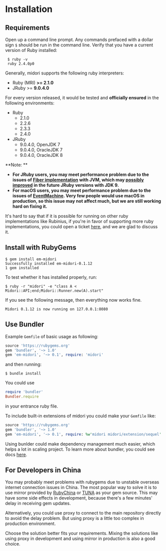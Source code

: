# Installation

## Requirements

Open up a command line prompt. Any commands prefaced with a dollar sign `$` should be run in the command line. Verify that you have a current version of Ruby installed:

```
 $ ruby -v
 ruby 2.4.0p0
```

Generally, midori supports the following ruby interpreters:

- Ruby (MRI) **>= 2.1.0**
- JRuby >= **9.0.4.0**

 For every version released, it would be tested and **officially ensured** in the following environments:

- Ruby
  - 2.1.0
  - 2.2.6
  - 2.3.3
  - 2.4.0
- JRuby
  - 9.0.4.0, OpenJDK 7
  - 9.0.4.0, OracleJDK 7
  - 9.0.4.0, OracleJDK 8

**Note: **

- **For JRuby users, you may meet performance problem due to the issues of [Fiber implementation](https://github.com/jruby/jruby/wiki/DifferencesBetweenMriAndJruby#continuations-and-fibers) with JVM, which may [possibly improved](https://github.com/jruby/jruby/wiki/PerformanceTuning#enable-coroutine-based-fibers) in the future JRuby versions with JDK 9.**
- **For macOS users, you may meet performance problem due to the issues of [EventMachine](https://github.com/heckpsi-lab/em-midori/issues/15). Very few people would use macOS in production, so this issue may not affect much, but we are still working hard on fixing it.**

It's hard to say that if it is possible for running on other ruby implementations like Rubinius, if you're in favor of supporting more ruby implementations, you could open a ticket [here](https://github.com/heckpsi-lab/em-midori/issues), and we are glad to discuss it.

## Install with RubyGems

```
$ gem install em-midori
Successfully installed em-midori-0.1.12
1 gem installed
```

To test whether it has installed properly, run:

```
$ ruby -r "midori" -e "class A < Midori::API;end;Midori::Runner.new(A).start"
```

If you see the following message, then everything now works fine.

```
Midori 0.1.12 is now running on 127.0.0.1:8080
```

## Use Bundler

Example `Gemfile` of basic usage as following:

```ruby
source 'https://rubygems.org'
gem 'bundler', '~> 1.0'
gem 'em-midori', '~> 0.1', require: 'midori'
```

and then running:

```
$ bundle install
```

You could use

```ruby
require 'bundler'
Bundler.require
```

in your entrance ruby file.

To include built-in extensions of midori you could make your `Gemfile` like:

```ruby
source 'https://rubygems.org'
gem 'bundler', '~> 1.0'
gem 'em-midori', '~> 0.1', require: %w'midori midori/extension/sequel'
```

Using bunlder could make dependency management much easier, which helps a lot in scaling project. To learn more about bundler, you could see docs [here](http://bundler.io/docs.html). 

## For Developers in China

You may probably meet problems with rubygems due to unstable overseas internet connection issues in China. The most popular way to solve it is to use mirror provided by [RubyChina](https://gems.ruby-china.org/) or [TUNA](https://mirror.tuna.tsinghua.edu.cn/help/rubygems/) as your gem source. This may have some side effects in development, because there's a few minutes' delay in receiving gem updates.

Alternatively, you could use proxy to connect to the main repository directly to avoid the delay problem. But using proxy is a little too complex in production environment.

Choose the solution better fits your requirements. Mixing the solutions like using proxy in development and using mirror in production is also a good choice.

